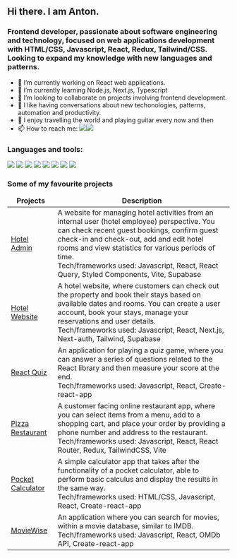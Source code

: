 ## Hi there. I am Anton. 

### Frontend developer, passionate about software engineering and technology, focused on web applications development with HTML/CSS, Javascript, React, Redux, Tailwind/CSS. Looking to expand my knowledge with new languages and patterns.

- 🔭 I’m currently working on React web applications.
- 🌱 I’m currently learning Node.js, Next.js, Typescript
- 👯 I’m looking to collaborate on projects involving frontend development.
- 💬 I like having conversations about new techonologies, patterns, automation and productivity.
- 🎸 I enjoy travelling the world and playing guitar every now and then
- 📫 How to reach me: <a href="https://linkedin.com/in/anton-vasilache" target="blank"><img src="https://img.icons8.com/color/35/000000/linkedin.png"/></a><a href="mailto:vasilacheanton91@gmail.com" target="blank"><img src="https://img.icons8.com/color/35/000000/gmail.png"/></a>

### Languages and tools:
<p>
<img src="https://img.icons8.com/color/35/000000/html-5--v1.png"/> 
<img src="https://img.icons8.com/color/35/000000/css3.png"/> 
<img src="https://img.icons8.com/color/35/000000/javascript--v1.png"/> 
<img src="https://img.icons8.com/color/35/react-native.png"/>
<img src="https://img.icons8.com/color/35/redux.png"/>
<img src="https://img.icons8.com/color/35/tailwind_css.png"/>
<img src="https://img.icons8.com/fluency/35/000000/visual-studio-code-2019.png"/>
<img src="https://img.icons8.com/color/35/000000/github.png"/>    
</p>

### Some of my favourite projects  

<table>
  <thead align="center">
    <tr border: none;>
      <td><b>Projects</b></td>
      <td><b>Description</b></td>
    </tr>
  </thead>
  <tbody> 
      <tr>
      <td>
        <a href="https://hotel-admin-av.vercel.app" target="_blank">Hotel Admin</a>
      </td>
      <td>A website for managing hotel activities from an internal user (hotel employee) perspective. You can check recent guest bookings, confirm guest check-in and check-out, add and edit hotel rooms and view statistics for various periods of time.<br> Tech/frameworks used: 
Javascript,
React,
React Query,
Styled Components,
Vite,
Supabase </br></td>
    </tr> 
   <tr>
      <td>
        <a href="https://hotel-website-demo-ten.vercel.app/" target="_blank">Hotel Website</a>
      </td>
      <td>A hotel website, where customers can check out the property and book their stays based on available dates and rooms. You can create a user account, book your stays, manage your reservations and user details.<br> Tech/frameworks used: 
Javascript,
React,
Next.js,
Next-auth,
Tailwind,
Supabase </br></td>
    </tr> 
  <tr>
      <td>
        <a href="https://react-quiz-av.vercel.app/" target="_blank">React Quiz</a>
      </td>
      <td>An application for playing a quiz game, where you can answer a series of questions related to the React library and then measure your score at the end.<br> Tech/frameworks used: 
Javascript,
React,
Create-react-app </br></td>
    </tr>
  </tr>
    <tr>
      <td>
        <a href="https://pizza-restaurant-app-av.netlify.app/" target="_blank">Pizza Restaurant</a>
      </td>
      <td>A customer facing online restaurant app, where you can select items from a menu, add to a shopping cart, and place your order by providing a phone number and address to the restaurant.<br> Tech/frameworks used: 
Javascript,
React,
React Router,
Redux,
TailwindCSS,
Vite </br></td>
    </tr>
  </tr>
    <tr>
      <td>
        <a href="https://pocket-calculator-av.vercel.app/" target="_blank">Pocket Calculator</a>
      </td>
      <td>A simple calculator app that takes after the functionality of a pocket calculator, able to perform basic calculus and display the results in the same way.<br> Tech/frameworks used: 
HTML/CSS,
Javascript,
React,
Create-react-app
</br></td>
    </tr> 
  <tr>
      <td>
        <a href="https://moviewise-av.vercel.app/" target="_blank">MovieWise</a>
      </td>
      <td>An application where you can search for movies, within a movie database, similar to IMDB.<br> Tech/frameworks used: 
Javascript,
React,
OMDb API,
Create-react-app
</br></td>
    </tr> 
  </tbody>
</table>

